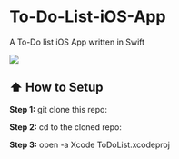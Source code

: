 # To-Do-List-iOS-App
A To-Do list iOS App written in Swift

<img src="https://thumbs.gfycat.com/OrangeChubbyFritillarybutterfly-size_restricted.gif" />

## :arrow_up: How to Setup

**Step 1:** git clone this repo:

**Step 2:** cd to the cloned repo:

**Step 3:** open -a Xcode ToDoList.xcodeproj

